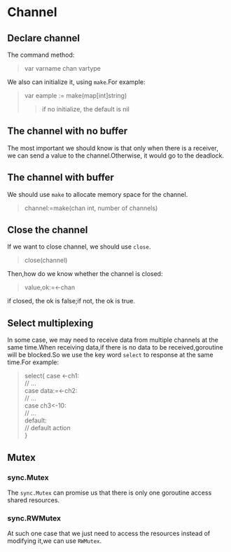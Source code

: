 # Channel

##  Declare channel
The command method:
> var varname chan vartype

We also can initialize it, using `make`.For example:
> var eample := make(map[int]string)
>> if no initialize, the default is nil

## The channel with no buffer
The most important we should know is that only when there is a receiver, we can send a value to the channel.Otherwise, it would go to the deadlock.

## The channel with buffer
We should use `make` to allocate memory space for the channel.
> channel:=make(chan int, number of channels)

## Close the channel
If we want to close channel, we should use `close`.
> close(channel)

Then,how do we know whether the channel is closed: 
> value,ok:=<-chan

if closed, the ok is false;if not, the ok is true.

## Select multiplexing
In some case, we may need to receive data from multiple channels at the same time.When receiving data,if there is no data to be received,goroutine will be blocked.So we use the key word `select` to response at the same time.For example:
> select{
    case <-ch1:   
    // ...   
    case data:=<-ch2:   
    // ...   
    case ch3<-10:   
    // ...   
    default:   
    // default action   
}

## Mutex
### sync.Mutex
The `sync.Mutex` can promise us that there is only one goroutine access shared resources.

### sync.RWMutex
At such one case that we just need to access the resources instead of modifying it,we can use `RWMutex`.
